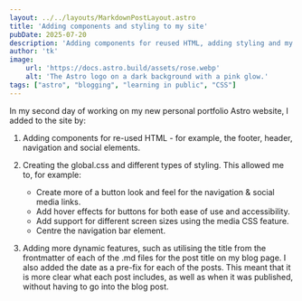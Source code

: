 ```yaml
---
layout: ../../layouts/MarkdownPostLayout.astro
title: 'Adding components and styling to my site'
pubDate: 2025-07-20
description: 'Adding components for reused HTML, adding styling and my second blog post.'
author: 'tk'
image:
    url: 'https://docs.astro.build/assets/rose.webp'
    alt: 'The Astro logo on a dark background with a pink glow.'
tags: ["astro", "blogging", "learning in public", "CSS"]
---
```

In my second day of working on my new personal portfolio Astro website, I added to the site by:

1. Adding components for re-used HTML - for example, the footer, header, navigation and social elements.

2. Creating the global.css and different types of styling. This allowed me to, for example:

    * Create more of a button look and feel for the navigation & social media links.
    * Add hover effects for buttons for both ease of use and accessibility.
    * Add support for different screen sizes using the media CSS feature.
    * Centre the navigation bar element.

3. Adding more dynamic features, such as utilising the title from the frontmatter of each of the .md files for the post title on my blog page. I also added the date as a pre-fix for each of the posts. This meant that it is more clear what each post includes, as well as when it was published, without having to go into the blog post. 